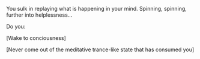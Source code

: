 You sulk in replaying what is happening in your mind. Spinning, spinning, further into helplessness...

Do you:

[Wake to conciousness]

[Never come out of the meditative trance-like state that has consumed you]

